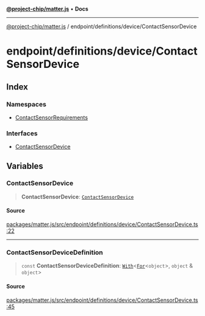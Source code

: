 [**@project-chip/matter.js**](../../../../README.md) • **Docs**

***

[@project-chip/matter.js](../../../../modules.md) / endpoint/definitions/device/ContactSensorDevice

# endpoint/definitions/device/ContactSensorDevice

## Index

### Namespaces

- [ContactSensorRequirements](namespaces/ContactSensorRequirements/README.md)

### Interfaces

- [ContactSensorDevice](interfaces/ContactSensorDevice.md)

## Variables

### ContactSensorDevice

> **ContactSensorDevice**: [`ContactSensorDevice`](interfaces/ContactSensorDevice.md)

#### Source

[packages/matter.js/src/endpoint/definitions/device/ContactSensorDevice.ts:22](https://github.com/project-chip/matter.js/blob/7a8cbb56b87d4ccf34bec5a9a95ab40a1711324f/packages/matter.js/src/endpoint/definitions/device/ContactSensorDevice.ts#L22)

***

### ContactSensorDeviceDefinition

> `const` **ContactSensorDeviceDefinition**: [`With`](../../../../node/export/-internal-/README.md#withbsb)\<[`For`](../../../../behavior/cluster/export/-internal-/namespaces/EndpointType/README.md#fort)\<`object`\>, `object` & `object`\>

#### Source

[packages/matter.js/src/endpoint/definitions/device/ContactSensorDevice.ts:45](https://github.com/project-chip/matter.js/blob/7a8cbb56b87d4ccf34bec5a9a95ab40a1711324f/packages/matter.js/src/endpoint/definitions/device/ContactSensorDevice.ts#L45)
